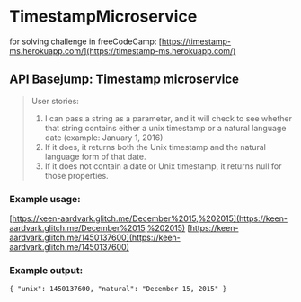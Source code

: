 # TimestampMicroservice
for solving challenge in freeCodeCamp: [https://timestamp-ms.herokuapp.com/](https://timestamp-ms.herokuapp.com/)
## API Basejump: Timestamp microservice
> User stories:
> 1) I can pass a string as a parameter, and it will check to see whether that string contains either a unix timestamp or a natural language date (example: January 1, 2016)
> 2) If it does, it returns both the Unix timestamp and the natural language form of that date.
> 3) If it does not contain a date or Unix timestamp, it returns null for those properties.
### Example usage:
[https://keen-aardvark.glitch.me/December%2015,%202015](https://keen-aardvark.glitch.me/December%2015,%202015)
[https://keen-aardvark.glitch.me/1450137600](https://keen-aardvark.glitch.me/1450137600)
### Example output:
`{ "unix": 1450137600, "natural": "December 15, 2015" }`
